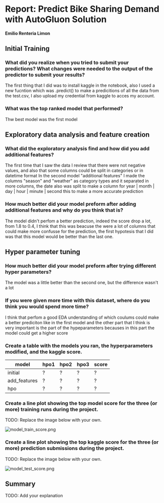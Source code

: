 # Report: Predict Bike Sharing Demand with AutoGluon Solution
#### Emilio Renteria Limon

## Initial Training
### What did you realize when you tried to submit your predictions? What changes were needed to the output of the predictor to submit your results?
The first thing that I did was to install kaggle in the notebook, also I used a new fucntion which was .predict() to make a predicitions of all the data
from the test.csv, I also upload my credential from kaggle to acces my account.

### What was the top ranked model that performed?
Thw best model was the first model

## Exploratory data analysis and feature creation
### What did the exploratory analysis find and how did you add additional features?
The first time that I saw the data I review that there were not negative values, and also that some columns could be split in categories or in datetime format
In the second model "additional features" I made the columns "season" and "weather" as category types and it separated in more columns, the date also was split
to make a column for year | month | day | hour | minute | second this to make a more accurate prediction

### How much better did your model preform after adding additional features and why do you think that is?
The model didn't perfom a better prediction, indeed the score drop a lot, from 1.8 to 0.4, I think that this was beacuse the were a lot of columns that could
make more confusse for the prediction, the first hypotesis that I did was that this model would be better than the last one.

## Hyper parameter tuning
### How much better did your model preform after trying different hyper parameters?
The model was a little better than the second one, but the difference wasn't a lot

### If you were given more time with this dataset, where do you think you would spend more time?
I think that perfom a good EDA understanding of which coulums could make a better prediciton like in the first model
and the other part that I think is very important is the part of the hypeparameters becauses in this part the model could get a higher score

### Create a table with the models you ran, the hyperparameters modified, and the kaggle score.
|model|hpo1|hpo2|hpo3|score|
|--|--|--|--|--|
|initial|?|?|?|?|
|add_features|?|?|?|?|
|hpo|?|?|?|?|

### Create a line plot showing the top model score for the three (or more) training runs during the project.

TODO: Replace the image below with your own.

![model_train_score.png](img/model_train_score.png)

### Create a line plot showing the top kaggle score for the three (or more) prediction submissions during the project.

TODO: Replace the image below with your own.

![model_test_score.png](img/model_test_score.png)

## Summary
TODO: Add your explanation
